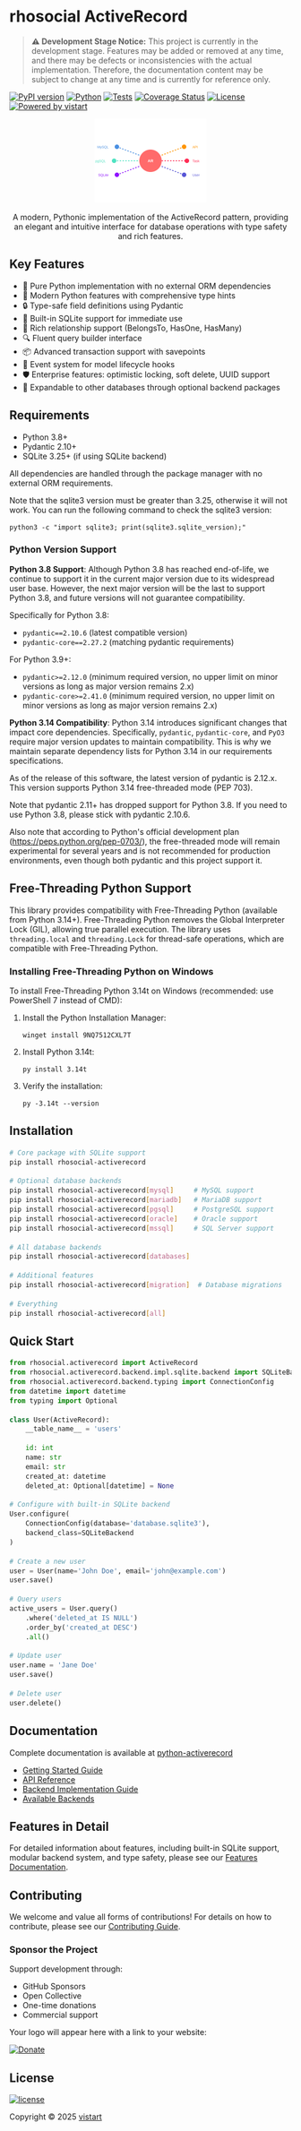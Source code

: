 <!-- README.md -->
# rhosocial ActiveRecord

> **⚠️ Development Stage Notice:** This project is currently in the development stage. Features may be added or removed at any time, and there may be defects or inconsistencies with the actual implementation. Therefore, the documentation content may be subject to change at any time and is currently for reference only.

[![PyPI version](https://badge.fury.io/py/rhosocial-activerecord.svg)](https://badge.fury.io/py/rhosocial-activerecord)
[![Python](https://img.shields.io/pypi/pyversions/rhosocial-activerecord.svg)](https://pypi.org/project/rhosocial-activerecord/)
[![Tests](https://github.com/rhosocial/python-activerecord/actions/workflows/test.yml/badge.svg)](https://github.com/rhosocial/python-activerecord/actions)
[![Coverage Status](https://codecov.io/gh/rhosocial/python-activerecord/branch/main/graph/badge.svg)](https://app.codecov.io/gh/rhosocial/python-activerecord/tree/main)
[![License](https://img.shields.io/github/license/rhosocial/python-activerecord.svg)](https://github.com/rhosocial/python-activerecord/blob/main/LICENSE)
[![Powered by vistart](https://img.shields.io/badge/Powered_by-vistart-blue.svg)](https://github.com/vistart)

<div align="center">
    <img src="docs/images/logo.svg" alt="rhosocial ActiveRecord Logo" width="200"/>
    <p>A modern, Pythonic implementation of the ActiveRecord pattern, providing an elegant and intuitive interface for database operations with type safety and rich features.</p>
</div>

## Key Features

- 🎯 Pure Python implementation with no external ORM dependencies
- 🚀 Modern Python features with comprehensive type hints
- 🔒 Type-safe field definitions using Pydantic
- 💾 Built-in SQLite support for immediate use
- 🔄 Rich relationship support (BelongsTo, HasOne, HasMany)
- 🔍 Fluent query builder interface
- 📦 Advanced transaction support with savepoints
- 🎯 Event system for model lifecycle hooks
- 🛡️ Enterprise features: optimistic locking, soft delete, UUID support
- 🔌 Expandable to other databases through optional backend packages

## Requirements

- Python 3.8+
- Pydantic 2.10+
- SQLite 3.25+ (if using SQLite backend)

All dependencies are handled through the package manager with no external ORM requirements.

Note that the sqlite3 version must be greater than 3.25, otherwise it will not work.
You can run the following command to check the sqlite3 version:

```shell
python3 -c "import sqlite3; print(sqlite3.sqlite_version);"
```

### Python Version Support

**Python 3.8 Support**: Although Python 3.8 has reached end-of-life, we continue to support it in the current major version due to its widespread user base. However, the next major version will be the last to support Python 3.8, and future versions will not guarantee compatibility.

Specifically for Python 3.8:
- `pydantic==2.10.6` (latest compatible version)
- `pydantic-core==2.27.2` (matching pydantic requirements)

For Python 3.9+:
- `pydantic>=2.12.0` (minimum required version, no upper limit on minor versions as long as major version remains 2.x)
- `pydantic-core>=2.41.0` (minimum required version, no upper limit on minor versions as long as major version remains 2.x)

**Python 3.14 Compatibility**: Python 3.14 introduces significant changes that impact core dependencies. Specifically, `pydantic`, `pydantic-core`, and `PyO3` require major version updates to maintain compatibility. This is why we maintain separate dependency lists for Python 3.14 in our requirements specifications.

As of the release of this software, the latest version of pydantic is 2.12.x. This version supports Python 3.14 free-threaded mode (PEP 703).

Note that pydantic 2.11+ has dropped support for Python 3.8. If you need to use Python 3.8, please stick with pydantic 2.10.6.

Also note that according to Python's official development plan (https://peps.python.org/pep-0703/), the free-threaded mode will remain experimental for several years and is not recommended for production environments, even though both pydantic and this project support it.

## Free-Threading Python Support

This library provides compatibility with Free-Threading Python (available from Python 3.14+). Free-Threading Python removes the Global Interpreter Lock (GIL), allowing true parallel execution. The library uses `threading.local` and `threading.Lock` for thread-safe operations, which are compatible with Free-Threading Python.

### Installing Free-Threading Python on Windows

To install Free-Threading Python 3.14t on Windows (recommended: use PowerShell 7 instead of CMD):

1. Install the Python Installation Manager:
   ```
   winget install 9NQ7512CXL7T
   ```

2. Install Python 3.14t:
   ```
   py install 3.14t
   ```

3. Verify the installation:
   ```
   py -3.14t --version
   ```

## Installation

```bash
# Core package with SQLite support
pip install rhosocial-activerecord

# Optional database backends
pip install rhosocial-activerecord[mysql]     # MySQL support
pip install rhosocial-activerecord[mariadb]   # MariaDB support
pip install rhosocial-activerecord[pgsql]     # PostgreSQL support
pip install rhosocial-activerecord[oracle]    # Oracle support
pip install rhosocial-activerecord[mssql]     # SQL Server support

# All database backends
pip install rhosocial-activerecord[databases]

# Additional features
pip install rhosocial-activerecord[migration]  # Database migrations

# Everything
pip install rhosocial-activerecord[all]
```

## Quick Start

```python
from rhosocial.activerecord import ActiveRecord
from rhosocial.activerecord.backend.impl.sqlite.backend import SQLiteBackend
from rhosocial.activerecord.backend.typing import ConnectionConfig
from datetime import datetime
from typing import Optional

class User(ActiveRecord):
    __table_name__ = 'users'
    
    id: int
    name: str
    email: str
    created_at: datetime
    deleted_at: Optional[datetime] = None

# Configure with built-in SQLite backend
User.configure(
    ConnectionConfig(database='database.sqlite3'),
    backend_class=SQLiteBackend
)

# Create a new user
user = User(name='John Doe', email='john@example.com')
user.save()

# Query users
active_users = User.query()
    .where('deleted_at IS NULL')
    .order_by('created_at DESC')
    .all()

# Update user
user.name = 'Jane Doe'
user.save()

# Delete user
user.delete()
```

## Documentation

Complete documentation is available at [python-activerecord](https://docs.python-activerecord.dev.rho.social/)

- [Getting Started Guide](https://rhosocial-activerecord.readthedocs.io/en/latest/getting_started.html)
- [API Reference](https://rhosocial-activerecord.readthedocs.io/en/latest/api/)
- [Backend Implementation Guide](https://rhosocial-activerecord.readthedocs.io/en/latest/storage_backends/implementing.html)
- [Available Backends](https://rhosocial-activerecord.readthedocs.io/en/latest/storage_backends/available.html)

## Features in Detail
For detailed information about features, including built-in SQLite support, modular backend system, and type safety, please see our [Features Documentation](https://rhosocial-activerecord.readthedocs.io/en/latest/features/).

## Contributing
We welcome and value all forms of contributions! For details on how to contribute, please see our [Contributing Guide](CONTRIBUTING.md).

### Sponsor the Project

Support development through:
- GitHub Sponsors
- Open Collective
- One-time donations
- Commercial support

Your logo will appear here with a link to your website:

[![Donate](https://liberapay.com/assets/widgets/donate.svg)](https://liberapay.com/vistart/donate)

## License

[![license](https://img.shields.io/github/license/rhosocial/python-activerecord.svg)](https://github.com/rhosocial/python-activerecord/blob/main/LICENSE)

Copyright © 2025 [vistart](https://github.com/vistart)
```